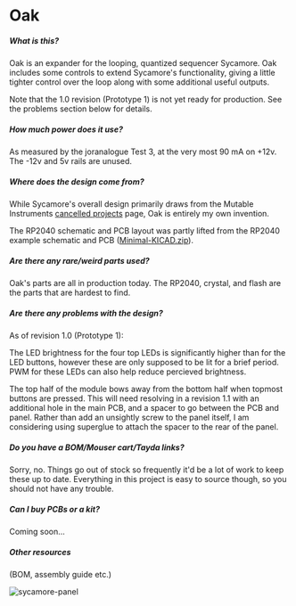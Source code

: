 # Oak

##### What is this?

Oak is an expander for the looping, quantized sequencer Sycamore. Oak includes some controls to extend Sycamore's functionality, giving a little tighter control over the loop along with some additional useful outputs.

Note that the 1.0 revision (Prototype 1) is not yet ready for production. See the problems section below for details.

##### How much power does it use?

As measured by the joranalogue Test 3, at the very most 90 mA on +12v. The -12v and 5v rails are unused.

##### Where does the design come from?

While Sycamore's overall design primarily draws from the Mutable Instruments [cancelled projects](https://pichenettes.github.io/mutable-instruments-documentation/trivia_and_history/cancelled_projects/) page, Oak is entirely my own invention. 

The RP2040 schematic and PCB layout was partly lifted from the RP2040 example schematic and PCB ([Minimal-KICAD.zip](https://datasheets.raspberrypi.com/rp2040/Minimal-KiCAD.zip)).

##### Are there any rare/weird parts used?

Oak's parts are all in production today. The RP2040, crystal, and flash are the parts that are hardest to find.

##### Are there any problems with the design?

As of revision 1.0 (Prototype 1):

The LED brightness for the four top LEDs is significantly higher than for the LED buttons, however these are only supposed to be lit for a brief period. PWM for these LEDs can also help reduce percieved brightness.

The top half of the module bows away from the bottom half when topmost buttons are pressed. This will need resolving in a revision 1.1 with an additional hole in the main PCB, and a spacer to go between the PCB and panel. Rather than add an unsightly screw to the panel itself, I am considering using superglue to attach the spacer to the rear of the panel.

##### Do you have a BOM/Mouser cart/Tayda links?

Sorry, no. Things go out of stock so frequently it'd be a lot of work to keep these up to date. Everything in this project is easy to source though, so you should not have any trouble.

##### Can I buy PCBs or a kit?

Coming soon...

##### Other resources

(BOM, assembly guide etc.)

![sycamore-panel](images/panel.jpg)